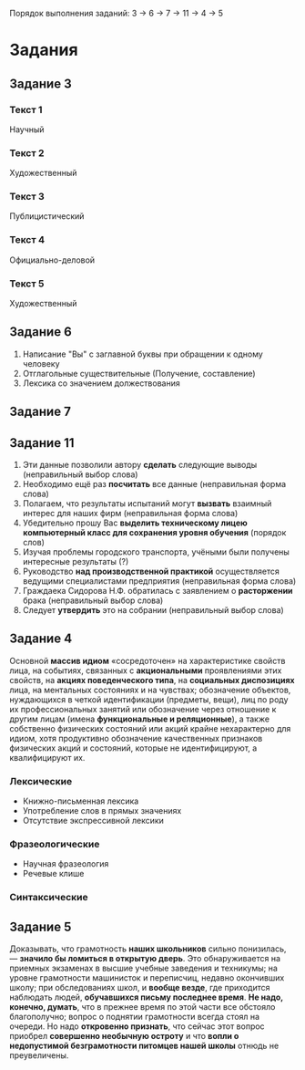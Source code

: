 Порядок выполнения заданий: 3 -> 6 -> 7 -> 11 -> 4 -> 5
# Задания
## Задание 3
### Текст 1
Научный
### Текст 2
Художественный
### Текст 3
Публицистический
### Текст 4
Официально-деловой
### Текст 5
Художественный
## Задание 6
1. Написание "Вы" с заглавной буквы при обращении к одному человеку
2. Отглагольные существительные (Получение, составление)
3. Лексика со значением должествования
## Задание 7
## Задание 11
1. Эти данные позволили автору **сделать** следующие выводы (неправильный выбор слова)
2. Необходимо ещё раз **посчитать** все данные (неправильная форма слова)
3. Полагаем, что результаты испытаний могут **вызвать** взаимный интерес для наших фирм (неправильная форма слова)
4. Убедительно прошу Вас **выделить техническому лицею компьютерный класс для сохранения уровня обучения** (порядок слов)
5. Изучая проблемы городского транспорта, учёными были получены интересные результаты (?)
6. Руководство **над производственной практикой** осуществляется ведущими специалистами предприятия (неправильная форма слова)
7. Граждаека Сидорова Н.Ф. обратилась с заявлением о **расторжении** брака (неправильный выбор слова)
8. Следует **утвердить** это на собрании (неправильный выбор слова)
## Задание 4
Основной **массив идиом** «сосредоточен» на характеристике свойств лица, на событиях, связанных с **акциональными** проявлениями этих свойств, на **акциях поведенческого типа**, на **социальных диспозициях** лица, на ментальных состояниях и на чувствах; обозначение объектов, нуждающихся в четкой идентификации (предметы, вещи), лиц по роду их профессиональных занятий или обозначение через отношение к другим лицам (имена **функциональные и реляционные**), а также собственно физических состояний или акций крайне нехарактерно для идиом, хотя продуктивно обозначение качественных признаков физических акций и состояний, которые не идентифицируют, а квалифицируют их.
### Лексические
- Книжно-письменная лексика
- Употребление слов в прямых значениях
- Отсутствие экспрессивной лексики
### Фразеологические
- Научная фразеология
- Речевые клише
### Синтаксические
## Задание 5
Доказывать, что грамотность **наших школьников** сильно понизилась, — **значило бы ломиться в открытую дверь**. Это обнаруживается на приемных экзаменах в высшие учебные заведения и техникумы; на уровне грамотности машинисток и переписчиц, недавно окончивших школу; при обследованиях школ, и **вообще везде**, где приходится наблюдать людей, **обучавшихся письму последнее время**. **Не надо, конечно, думать**, что в прежнее время по этой части все обстояло благополучно; вопрос о поднятии грамотности всегда стоял на очереди. Но надо **откровенно признать**, что сейчас этот вопрос приобрел **совершенно необычную остроту** и что **вопли о недопустимой безграмотности питомцев нашей школы** отнюдь не преувеличены.